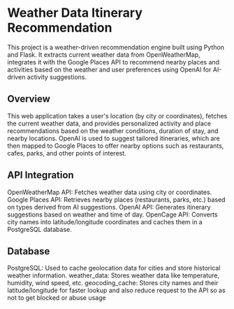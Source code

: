 # Weather Data Itinerary Recommendation

This project is a weather-driven recommendation engine built using Python and Flask. It extracts current weather data from OpenWeatherMap, integrates it with the Google Places API to recommend nearby places and activities based on the weather and user preferences using OpenAI for AI-driven activity suggestions.

## Overview
This web application takes a user's location (by city or coordinates), fetches the current weather data, and provides personalized activity and place recommendations based on the weather conditions, duration of stay, and nearby locations. OpenAI is used to suggest tailored itineraries, which are then mapped to Google Places to offer nearby options such as restaurants, cafes, parks, and other points of interest.

## API Integration
OpenWeatherMap API: Fetches weather data using city or coordinates.
Google Places API: Retrieves nearby places (restaurants, parks, etc.) based on types derived from AI suggestions.
OpenAI API: Generates itinerary suggestions based on weather and time of day.
OpenCage API: Converts city names into latitude/longitude coordinates and caches them in a PostgreSQL database.

## Database
PostgreSQL: Used to cache geolocation data for cities and store historical weather information.
weather_data: Stores weather data like temperature, humidity, wind speed, etc.
geocoding_cache: Stores city names and their latitude/longitude for faster lookup and also reduce request to the API so as not to get blocked or abuse usage
